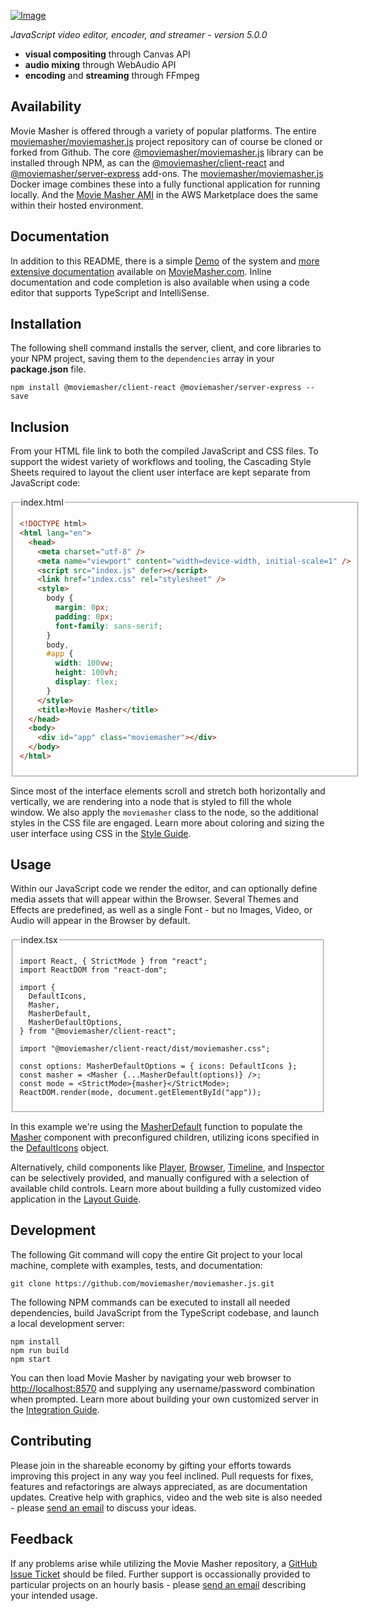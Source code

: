 [![Image](./dev/img/moviemasher.svg "Movie Masher")](http://moviemasher.com)

_JavaScript video editor, encoder, and streamer - version 5.0.0_

- **visual compositing** through Canvas API
- **audio mixing** through WebAudio API
- **encoding** and **streaming** through FFmpeg

## Availability

Movie Masher is offered through a variety of popular platforms. The entire
[moviemasher/moviemasher.js](https://github.com/moviemasher/moviemasher.js)
project repository can of course be cloned or forked from Github. The core
[@moviemasher/moviemasher.js](https://www.npmjs.com/package/@moviemasher/moviemasher.js) library can be installed through NPM, as can the
[@moviemasher/client-react](https://www.npmjs.com/package/@moviemasher/client-react) and
[@moviemasher/server-express](https://www.npmjs.com/package/@moviemasher/server-express)
add-ons. The
[moviemasher/moviemasher.js](https://hub.docker.com/r/moviemasher/moviemasher.js/)
Docker image combines these into a fully functional application for running locally.
And the
[Movie Masher AMI](https://aws.amazon.com/marketplace/pp/prodview-vj7erupihhxv6)
in the AWS Marketplace does the same within their hosted environment.

## Documentation

In addition to this README, there is a simple
[Demo](https://moviemasher.com/docs/demo/index.html) of the system and
[more extensive documentation](https://moviemasher.com/docs/index.html) available on
[MovieMasher.com](https://moviemasher.com/). Inline documentation and code completion is
also available when using a code editor that supports TypeScript and IntelliSense.

## Installation

The following shell command installs the server, client, and core libraries to your NPM project,
saving them to the `dependencies` array in your **package.json** file.

```shell
npm install @moviemasher/client-react @moviemasher/server-express --save
```

## Inclusion

From your HTML file link to both the compiled JavaScript and CSS files.
To support the widest variety of workflows and tooling, the Cascading Style Sheets
required to layout the client user interface are kept separate from JavaScript code:

<fieldset>
<legend>index.html</legend>
<!-- MAGIC:START (TRIMCODE:src=workspaces/example-react/dist/index.html) -->

```html
<!DOCTYPE html>
<html lang="en">
  <head>
    <meta charset="utf-8" />
    <meta name="viewport" content="width=device-width, initial-scale=1" />
    <script src="index.js" defer></script>
    <link href="index.css" rel="stylesheet" />
    <style>
      body {
        margin: 0px;
        padding: 0px;
        font-family: sans-serif;
      }
      body,
      #app {
        width: 100vw;
        height: 100vh;
        display: flex;
      }
    </style>
    <title>Movie Masher</title>
  </head>
  <body>
    <div id="app" class="moviemasher"></div>
  </body>
</html>
```

<!-- MAGIC:END -->
</fieldset>

Since most of the interface elements scroll and stretch both horizontally and
vertically, we are rendering into a node that is styled to fill the whole window. We also
apply the `moviemasher` class to the node, so the additional styles in the CSS file are engaged.
Learn more about coloring and sizing the user interface using CSS in the
[Style Guide](https://moviemasher.com/docs/Style.html).

## Usage

Within our JavaScript code we render the editor, and can optionally define media assets that will
appear within the Browser. Several Themes and Effects are predefined, as
well as a single Font - but no Images, Video, or Audio will appear in the Browser by default.

<fieldset>

<legend>index.tsx</legend>

<!-- MAGIC:START (TRIMCODE:src=workspaces/example-react/index.tsx) -->

```tsx
import React, { StrictMode } from "react";
import ReactDOM from "react-dom";

import {
  DefaultIcons,
  Masher,
  MasherDefault,
  MasherDefaultOptions,
} from "@moviemasher/client-react";

import "@moviemasher/client-react/dist/moviemasher.css";

const options: MasherDefaultOptions = { icons: DefaultIcons };
const masher = <Masher {...MasherDefault(options)} />;
const mode = <StrictMode>{masher}</StrictMode>;
ReactDOM.render(mode, document.getElementById("app"));
```

<!-- MAGIC:END -->
</fieldset>

In this example we're using the
[MasherDefault](https://moviemasher.com/docs/function/MasherDefault.html) function to
populate the [Masher](https://moviemasher.com/docs/component/Masher.html) component with
preconfigured children, utilizing icons specified in the
[DefaultIcons](https://moviemasher.com/docs/variable/DefaultIcons.html) object.

Alternatively, child components like
[Player](https://moviemasher.com/docs/component/Player.html),
[Browser](https://moviemasher.com/docs/component/Browser.html),
[Timeline](https://moviemasher.com/docs/component/Timeline.html), and
[Inspector](https://moviemasher.com/docs/component/Inspector.html) can be
selectively provided, and manually configured with a selection of available child controls.
Learn more about building a fully customized video application in the
[Layout Guide](https://moviemasher.com/docs/Layout.html).

## Development

The following Git command will copy the entire Git project to your local machine,
complete with examples, tests, and documentation:

```shell
git clone https://github.com/moviemasher/moviemasher.js.git
```

The following NPM commands can be executed to install all needed dependencies, build
JavaScript from the TypeScript codebase, and launch a local development server:

```shell
npm install
npm run build
npm start
```

You can then load Movie Masher by navigating your web browser to
[http://localhost:8570](http://localhost:8570) and supplying any username/password
combination when prompted. Learn more about building your own customized server in the
[Integration Guide](https://moviemasher.com/docs/Integration.html).

## Contributing

Please join in the shareable economy by gifting your efforts towards improving this
project in any way you feel inclined. Pull requests for fixes, features and refactorings
are always appreciated, as are documentation updates. Creative help with graphics, video
and the web site is also needed - please [send an email](mailto:connect27@moviemasher.com)
to discuss your ideas.

## Feedback

If any problems arise while utilizing the Movie Masher repository, a
[GitHub Issue Ticket](https://github.com/moviemasher/moviemasher.js/issues) should be filed.
Further support is occassionally provided to particular projects on an hourly basis - please
[send an email](mailto:connect27@moviemasher.com) describing your intended usage.
